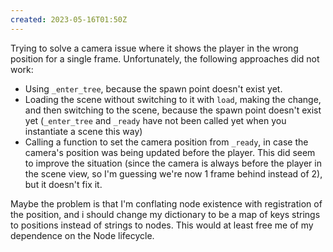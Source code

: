 ```yaml
---
created: 2023-05-16T01:50Z
---
```


Trying to solve a camera issue where it shows the player in the wrong position for a single frame. Unfortunately, the following approaches did not work:
* Using `_enter_tree`, because the spawn point doesn't exist yet.
* Loading the scene without switching to it with `load`, making the change, and then switching to the scene, because the spawn point doesn't exist yet (`_enter_tree` and `_ready` have not been called yet when you instantiate a scene this way)
* Calling a function to set the camera position from `_ready`, in case the camera's position was being updated before the player. This did seem to improve the situation (since the camera is always before the player in the scene view, so I'm guessing we're now 1 frame behind instead of 2), but it doesn't fix it.

Maybe the problem is that I'm conflating node existence with registration of the position, and i should change my dictionary to be a map of keys strings to positions instead of strings to nodes. This would at least free me of my dependence on the Node lifecycle.

